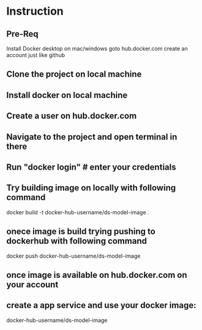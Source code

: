 # Instruction
## Pre-Req
  Install Docker desktop on mac/windows
  goto hub.docker.com 
  create an account just like github
## Clone the project on local machine
## Install docker on local machine
## Create a user on hub.docker.com 
## Navigate to the project and open terminal in there
## Run "docker login" # enter your credentials
## Try building image on locally with following command 
   docker build -t docker-hub-username/ds-model-image . 
## onece image is build trying pushing to dockerhub with following command 
   docker push docker-hub-username/ds-model-image

## once image is available on hub.docker.com on your account
## create a app service and use your docker image:
  docker-hub-username/ds-model-image
